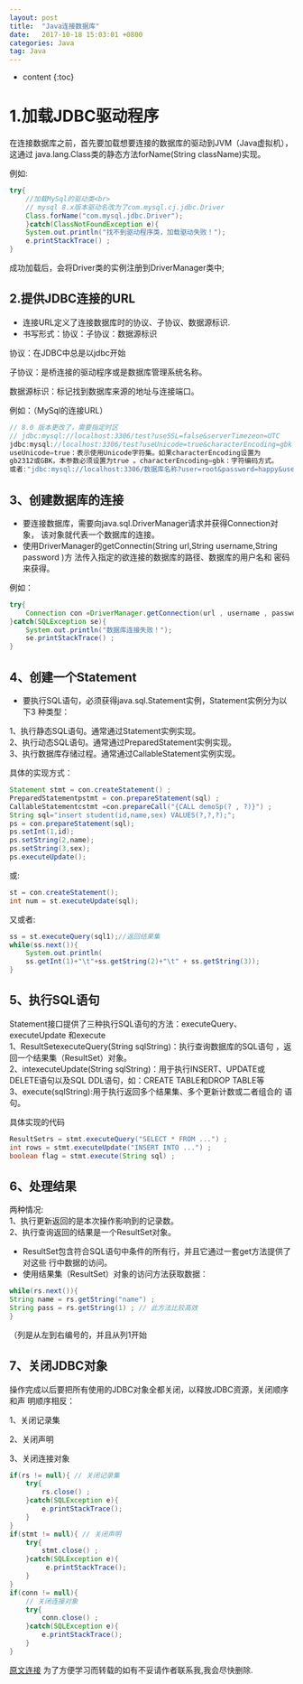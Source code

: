 ```yaml
---
layout: post
title:  "Java连接数据库"
date:   2017-10-18 15:03:01 +0800
categories: Java
tag: Java
---
```


* content
{:toc}

# 1.加载JDBC驱动程序

在连接数据库之前，首先要加载想要连接的数据库的驱动到JVM（Java虚拟机）， 这通过
java.lang.Class类的静态方法forName(String className)实现。

例如:

```java
try{
    //加载MySql的驱动类<br>
    // mysql 8.x版本驱动名改为了com.mysql.cj.jdbc.Driver
    Class.forName("com.mysql.jdbc.Driver");
    }catch(ClassNotFoundException e){
    System.out.println("找不到驱动程序类，加载驱动失败！");
    e.printStackTrace() ;
}
```

成功加载后，会将Driver类的实例注册到DriverManager类中;

## 2.提供JDBC连接的URL

* 连接URL定义了连接数据库时的协议、子协议、数据源标识.
* 书写形式：协议：子协议：数据源标识

协议：在JDBC中总是以jdbc开始

子协议：是桥连接的驱动程序或是数据库管理系统名称。

数据源标识：标记找到数据库来源的地址与连接端口。

例如：（MySql的连接URL）

```java
// 8.0 版本更改了，需要指定时区
// jdbc:mysql://localhost:3306/test?useSSL=false&serverTimezeon=UTC
jdbc:mysql://localhost:3306/test?useUnicode=true&characterEncoding=gbk ;
useUnicode=true：表示使用Unicode字符集。如果characterEncoding设置为
gb2312或GBK，本参数必须设置为true 。characterEncoding=gbk：字符编码方式。
或者:"jdbc:mysql://localhost:3306/数据库名称?user=root&password=happy&useSSL=false";
```

## 3、创建数据库的连接

* 要连接数据库，需要向java.sql.DriverManager请求并获得Connection对象， 该对象就代表一个数据库的连接。
* 使用DriverManager的getConnectin(String url,String username,String password )方
    法传入指定的欲连接的数据库的路径、数据库的用户名和 密码来获得。

例如：

```java
try{
    Connection con =DriverManager.getConnection(url , username , password ) ;
}catch(SQLException se){
    System.out.println("数据库连接失败！");
    se.printStackTrace() ;
}
```

## 4、创建一个Statement

* 要执行SQL语句，必须获得java.sql.Statement实例，Statement实例分为以下3 种类型：

1、执行静态SQL语句。通常通过Statement实例实现。  
2、执行动态SQL语句。通常通过PreparedStatement实例实现。  
3、执行数据库存储过程。通常通过CallableStatement实例实现。  

具体的实现方式：

```java
Statement stmt = con.createStatement() ;
PreparedStatementpstmt = con.prepareStatement(sql) ;
CallableStatementcstmt =con.prepareCall("{CALL demoSp(? , ?)}") ;
String sql="insert student(id,name,sex) VALUES(?,?,?);";
ps = con.prepareStatement(sql);
ps.setInt(1,id);
ps.setString(2,name);
ps.setString(3,sex);
ps.executeUpdate();
```

或:

```java
st = con.createStatement();
int num = st.executeUpdate(sql);
```

又或者:

```java
ss = st.executeQuery(sql1);//返回结果集
while(ss.next()){
    System.out.println(
    ss.getInt(1)+"\t"+ss.getString(2)+"\t" + ss.getString(3));
}
```

## 5、执行SQL语句

Statement接口提供了三种执行SQL语句的方法：executeQuery、executeUpdate 和execute  
1、ResultSetexecuteQuery(String sqlString)：执行查询数据库的SQL语句 ，返回一个结果集（ResultSet）对象。  
2、intexecuteUpdate(String sqlString)：用于执行INSERT、UPDATE或
DELETE语句以及SQL DDL语句，如：CREATE TABLE和DROP TABLE等  
3、execute(sqlString):用于执行返回多个结果集、多个更新计数或二者组合的 语句。  

具体实现的代码

```java
ResultSetrs = stmt.executeQuery("SELECT * FROM ...") ;
int rows = stmt.executeUpdate("INSERT INTO ...") ;
boolean flag = stmt.execute(String sql) ;
```

## 6、处理结果

两种情况:  
1、执行更新返回的是本次操作影响到的记录数。  
2、执行查询返回的结果是一个ResultSet对象。  

* ResultSet包含符合SQL语句中条件的所有行，并且它通过一套get方法提供了对这些 行中数据的访问。
* 使用结果集（ResultSet）对象的访问方法获取数据：

```java
while(rs.next()){
String name = rs.getString("name") ;
String pass = rs.getString(1) ; // 此方法比较高效
}
```

（列是从左到右编号的，并且从列1开始

## 7、关闭JDBC对象

操作完成以后要把所有使用的JDBC对象全都关闭，以释放JDBC资源，关闭顺序和声 明顺序相反：

1、关闭记录集

2、关闭声明

3、关闭连接对象

```java
if(rs != null){ // 关闭记录集
    try{
        rs.close() ;
    }catch(SQLException e){
        e.printStackTrace();
    }
}
if(stmt != null){ // 关闭声明
    try{
        stmt.close() ;
    }catch(SQLException e){
         e.printStackTrace();
    }
}
if(conn != null){
    // 关闭连接对象
    try{
        conn.close() ;
    }catch(SQLException e){
        e.printStackTrace();
    }
}
```

[原文连接](http://blog.csdn.net/javaniuniu/article/details/52403509)
为了方便学习而转载的如有不妥请作者联系我,我会尽快删除.
